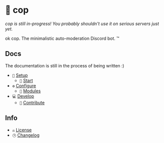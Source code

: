 # 👮 cop

_cop is still in-progress! You probably shouldn't use it on serious servers just yet._

ok cop. The minimalistic auto-moderation Discord bot. :tm:

## Docs

The documentation is still in the process of being written :)

-   `🔨` [Setup][docs/setup]
    -   `🏁` [Start][docs/start]
-   `⚙️` [Configure][docs/configure]
    -   `🧩` [Modules][docs/modules]
-   `💻` [Develop][docs/develop]
    -   `🤝` [Contribute][docs/contribute]

## Info

-   `⚖️` [License][license]
-   `🕒` [Changelog][changelog]

<!-- references -->

[docs/setup]: https://github.com/cAttte/cop/blob/master/docs/setup.md
[docs/configure]: https://github.com/cAttte/cop/blob/master/docs/configure.md
[docs/modules]: https://github.com/cAttte/cop/blob/master/docs/modules.md
[docs/start]: https://github.com/cAttte/cop/blob/master/docs/start.md
[docs/develop]: https://github.com/cAttte/cop/blob/master/docs/develop.md
[docs/contribute]: https://github.com/cAttte/cop/blob/master/docs/contribute.md
[license]: https://github.com/cAttte/cop/blob/master/license
[changelog]: https://github.com/cAttte/cop/blob/master/changelog.md
